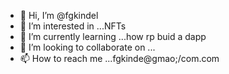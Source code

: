 - 👋 Hi, I’m @fgkindel
- 👀 I’m interested in ...NFTs
- 🌱 I’m currently learning ...how rp buid a dapp
- 💞️ I’m looking to collaborate on ...
- 📫 How to reach me ...fgkinde@gmao;/com.com

<!---
fgkindel/fgkindel is a ✨ special ✨ repository because its `README.md` (this file) appears on your GitHub profile.
You can click the Preview link to take a look at your changes.
--->
